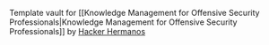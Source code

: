 Template vault for [[Knowledge Management for Offensive Security Professionals|Knowledge Management for Offensive Security Professionals]] by [Hacker Hermanos](https://linktr.ee/hackerhermanos)

